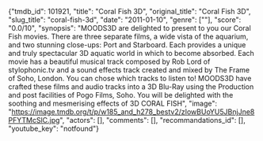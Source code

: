 {"tmdb_id": 101921, "title": "Coral Fish 3D", "original_title": "Coral Fish 3D", "slug_title": "coral-fish-3d", "date": "2011-01-10", "genre": [""], "score": "0.0/10", "synopsis": "MOODS3D are delighted to present to you our Coral Fish movies. There are three separate films, a wide vista of the aquarium, and two stunning close-ups: Port and Starboard. Each provides a unique and truly spectacular 3D aquatic world in which to become absorbed. Each movie has a beautiful musical track composed by Rob Lord of stylophonic.tv and a sound effects track created and mixed by The Frame of Soho, London. You can chose which tracks to listen to! MOODS3D have crafted these films and audio tracks into a 3D Blu-Ray using the Production and post facilities of Pogo Films, Soho. You will be delighted with the soothing and mesmerising effects of 3D CORAL FISH", "image": "https://image.tmdb.org/t/p/w185_and_h278_bestv2/zIowBUoYU5JBnjJne8PFYTMcSlC.jpg", "actors": [], "comments": [], "recommandations_id": [], "youtube_key": "notfound"}